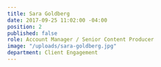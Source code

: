 ```yaml
---
title: Sara Goldberg
date: 2017-09-25 11:02:00 -04:00
position: 2
published: false
role: Account Manager / Senior Content Producer
image: "/uploads/sara-goldberg.jpg"
department: Client Engagement
---
```


